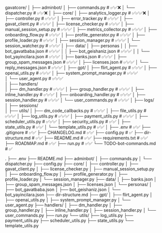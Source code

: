 gavatcore/
│
├── adminbot/
│   ├── commands.py                 # ✅✅❌ 
│   └── dispatcher.py               # ✅✅❌ 
│
├── core/
│   ├── analytics_logger.py         # ✅✅✅❌
│   ├── controller.py               # ✅✅✅
│   ├── error_tracker.py            # ✅✅✅
│   ├── gavat_client.py             # ✅✅✅
│   ├── license_checker.py          # ✅✅✅ 
│   ├── manual_session_setup.py     # ✅✅✅ 
│   ├── metrics_collector.py        # ✅✅✅
│   ├── onboarding_flow.py          # ✅✅✅
│   ├── profile_generator.py        # ✅✅✅
│   ├── profile_loader.py           # ✅✅✅
│   ├── session_manager.py          # ✅✅✅
│   └── session_watcher.py          # ✅✅✅
│
├── data/
│   ├── personas
│   │    ├── bot_gavatbaba.json     # ✅✅✅
│   │    ├── bot_geishaniz.json     # ✅✅✅
│   │    └── bot_yayincilara.json   # ✅✅✅
│   ├── banks.json                  # ✅✅✅
│   ├── group_spam_messages.json    # ✅✅✅ 
│   ├── licenses.json               # ✅✅✅
│   └── reply_messages.json         # ✅✅✅
│
├── gpt/
│   ├── flirt_agent.py              # ✅✅✅
│   ├── openai_utils.py             # ✅✅✅
│   ├── system_prompt_manager.py    # ✅✅✅   
│   └── user_agent.py               # ✅✅✅  
│
├── handlers/                        
│   ├── dm_handler.py               # ✅✅✅
│   ├── group_handler.py            # ✅✅✅
│   ├── inline_handler.py           # ✅✅✅
│   ├── onboarding_handler.py       # ✅✅✅
│   ├── session_handler.py          # ✅✅✅
│   └── user_commands.py            # ✅✅✅
│
├── logs/
│
├── sessions/                       
│
├── utils/
│   ├── dm_code_callbacks.py        # ✅✅✅
│   ├── file_utils.py               # ✅✅✅
│   ├── log_utils.py                # ✅✅✅
│   ├── payment_utils.py            # ✅✅✅
│   ├── scheduler_utils.py          # ✅✅✅
│   ├── security_utils.py           # ✅✅
│   ├── state_utils.py              # ✅✅
│   └── template_utils.py           # ✅✅
│
├── .env                            # ✅✅
├── .gitignore                      # ✅✅
├── CHANGELOG.md                    # ✅✅
├── config.py                       # ✅
├── dir-structure.md                # ✅✅
├── README.md                       # ✅✅
├── requirements.txt                # ✅✅
├── ROADMAP.md                      # ✅✅
├── run.py                          # ✅✅
└── TODO-bot-commands.md            # ✅




.
├── .env
├── README.md
├── adminbot/
│   ├── commands.py
│   └── dispatcher.py
├── config.py
├── core/
│   ├── controller.py
│   ├── gavat_client.py
│   ├── license_checker.py
│   ├── manual_session_setup.py
│   ├── onboarding_flow.py
│   ├── profile_generator.py
│   ├── profile_loader.py
│   └── session_manager.py
├── data/
│   ├── banks.json
│   ├── group_spam_messages.json
│   ├── licenses.json
│   └── personas/
│       ├── bot_gavatbaba.json
│       ├── bot_geishaniz.json
│       └── bot_yayincilara.json
├── dir-structure.md
├── gpt/
│   ├── flirt_agent.py
│   ├── openai_utils.py
│   ├── system_prompt_manager.py
│   └── user_agent.py
├── handlers/
│   ├── dm_handler.py
│   ├── group_handler.py
│   ├── inline_handler.py
│   ├── session_handler.py
│   └── user_commands.py
├── run.py
└── utils/
    ├── log_utils.py
    ├── payment_utils.py
    ├── scheduler_utils.py
    ├── state_utils.py
    └── template_utils.py

